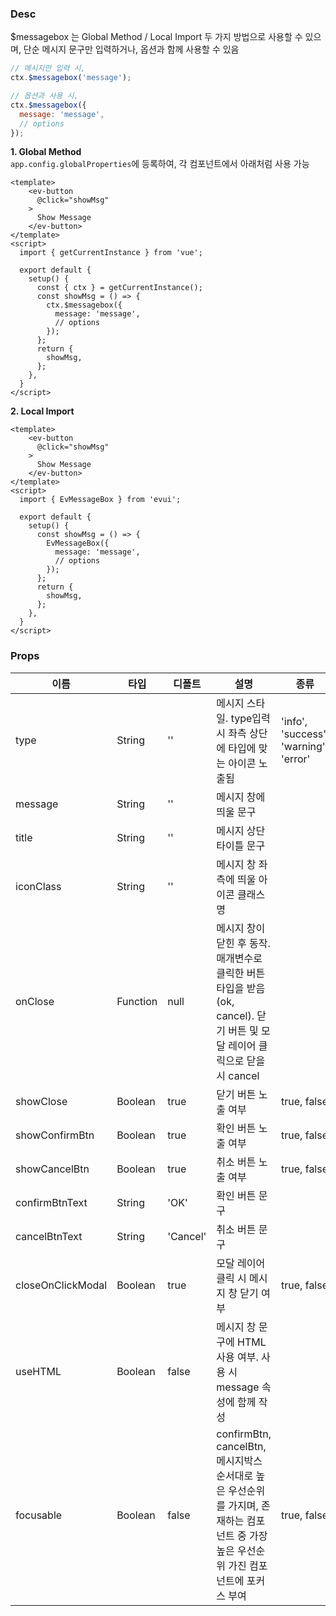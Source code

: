 ### Desc
$messagebox 는 Global Method / Local Import 두 가지 방법으로 사용할 수 있으며, 단순 메시지 문구만 입력하거나, 옵션과 함께 사용할 수 있음

```js
// 메시지만 입력 시,
ctx.$messagebox('message');

// 옵션과 사용 시,
ctx.$messagebox({
  message: 'message',
  // options
});
```

**1. Global Method**  
`app.config.globalProperties`에 등록하여, 각 컴포넌트에서 아래처럼 사용 가능 
```vue
<template>
    <ev-button
      @click="showMsg"
    >
      Show Message
    </ev-button>
</template>
<script>
  import { getCurrentInstance } from 'vue';

  export default {
    setup() {
      const { ctx } = getCurrentInstance();
      const showMsg = () => {
        ctx.$messagebox({
          message: 'message',
          // options
        });
      };
      return {
        showMsg,
      };
    },
  }
</script>
```

**2. Local Import**  

```vue
<template>
    <ev-button
      @click="showMsg"
    >
      Show Message
    </ev-button>
</template>
<script>
  import { EvMessageBox } from 'evui';
  
  export default {
    setup() {
      const showMsg = () => {
        EvMessageBox({
          message: 'message',
          // options
        });
      };
      return {
        showMsg,
      };
    },
  }
</script>
```

### Props

| 이름 | 타입 | 디폴트 | 설명                                                                                     | 종류                                    |
| --- | ---- | ----- |----------------------------------------------------------------------------------------|---------------------------------------|
| type | String | '' | 메시지 스타일. type입력 시 좌측 상단에 타입에 맞는 아이콘 노출됨                                                | 'info', 'success', 'warning', 'error' |
| message | String | '' | 메시지 창에 띄울 문구                                                                           |                                       |
| title | String | '' | 메시지 상단 타이틀 문구                                                                          |                                       |
| iconClass | String | '' | 메시지 창 좌측에 띄울 아이콘 클래스 명                                                                 |                                       |
| onClose | Function | null | 메시지 창이 닫힌 후 동작. 매개변수로 클릭한 버튼 타입을 받음(ok, cancel). 닫기 버튼 및 모달 레이어 클릭으로 닫을 시 cancel       |                                       |
| showClose | Boolean | true | 닫기 버튼 노출 여부                                                                            | true, false                           |
| showConfirmBtn | Boolean | true | 확인 버튼 노출 여부                                                                            | true, false                           |
| showCancelBtn | Boolean | true | 취소 버튼 노출 여부                                                                            | true, false                           |
| confirmBtnText | String | 'OK' | 확인 버튼 문구                                                                               |                                       |
| cancelBtnText | String | 'Cancel' | 취소 버튼 문구                                                                               |                                       |
| closeOnClickModal | Boolean | true | 모달 레이어 클릭 시 메시지 창 닫기 여부                                                                | true, false                           |
| useHTML | Boolean | false | 메시지 창 문구에 HTML 사용 여부. 사용 시 message 속성에 함께 작성                                           |                                       |
| focusable | Boolean | false | confirmBtn, cancelBtn, 메시지박스 순서대로 높은 우선순위를 가지며, 존재하는 컴포넌트 중 가장 높은 우선순위 가진 컴포넌트에 포커스 부여 | true, false                               |
